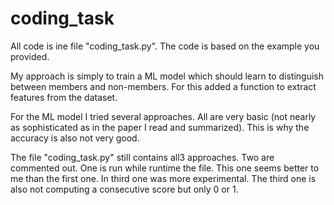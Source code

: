 # coding_task

All code is ine file "coding_task.py". The code is based on the example you provided.

My approach is simply to train a ML model which should learn to distinguish between members and 
non-members. For this added a function to extract features from the dataset.

For the ML model I tried several approaches. All are very basic (not nearly as sophisticated as in the paper I read and 
summarized). This is why the accuracy is also not very good. 

The file "coding_task.py" still contains all3 approaches. Two are commented out. One is run while runtime the file.
This one seems better to me than the first one. In third one was more experimental. The third one is also not computing a
consecutive score but only 0 or 1.
